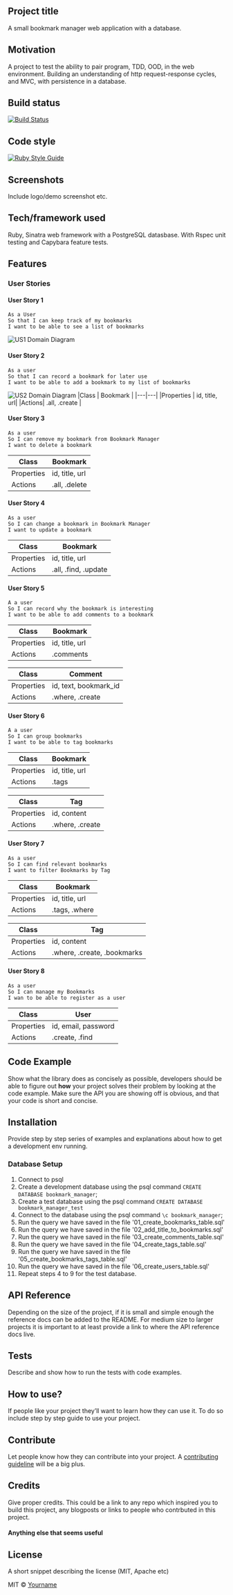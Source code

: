 ## Project title
A small bookmark manager web application with a database.

## Motivation
A project to test the ability to pair program, TDD, OOD, in the web environment. Building an understanding of http request-response cycles, and MVC, with persistence in a database.

## Build status
[![Build Status](https://travis-ci.com/chriswhitehouse/bookmark_manager.svg?branch=main)](https://travis-ci.com/chriswhitehouse/bookmark_manager)

## Code style
[![Ruby Style Guide](https://img.shields.io/badge/code_style-standard-brightgreen.svg)](https://github.com/testdouble/standard)

## Screenshots
Include logo/demo screenshot etc.

## Tech/framework used
Ruby, Sinatra web framework with a PostgreSQL datasbase. With Rspec unit testing and Capybara feature tests.

## Features
### User Stories
#### User Story 1
```
As a User
So that I can keep track of my bookmarks
I want to be able to see a list of bookmarks
```
![US1 Domain Diagram](https://github.com/chriswhitehouse/bookmark_manager/blob/main/diagrams/user_story_1_diagram.svg)
#### User Story 2
```
As a user
So that I can record a bookmark for later use
I want to be able to add a bookmark to my list of bookmarks
```
![US2 Domain Diagram](https://github.com/chriswhitehouse/bookmark_manager/blob/main/diagrams/user_story_2_diagram.svg)
|Class | Bookmark |
|---|---|
|Properties | id, title, url|
|Actions| .all, .create |
#### User Story 3
```
As a user
So I can remove my bookmark from Bookmark Manager
I want to delete a bookmark
```
|Class | Bookmark |
|---|---|
|Properties | id, title, url|
|Actions| .all, .delete |
#### User Story 4
```
As a user
So I can change a bookmark in Bookmark Manager
I want to update a bookmark
```
|Class | Bookmark |
|---|---|
|Properties | id, title, url|
|Actions| .all, .find, .update|
#### User Story 5
```
A a user
So I can record why the bookmark is interesting
I want to be able to add comments to a bookmark
```
|Class | Bookmark |
|---|---|
|Properties | id, title, url|
|Actions| .comments|

|Class | Comment |
|---|---|
|Properties | id, text, bookmark_id|
|Actions| .where, .create|

#### User Story 6
```
A a user
So I can group bookmarks
I want to be able to tag bookmarks
```
|Class | Bookmark |
|---|---|
|Properties | id, title, url|
|Actions| .tags|

|Class | Tag |
|---|---|
|Properties | id, content|
|Actions| .where, .create|

#### User Story 7
```
As a user
So I can find relevant bookmarks
I want to filter Bookmarks by Tag
```
|Class | Bookmark |
|---|---|
|Properties | id, title, url|
|Actions| .tags, .where|

|Class | Tag |
|---|---|
|Properties | id, content|
|Actions| .where, .create, .bookmarks|


#### User Story 8
```
As a user
So I can manage my Bookmarks
I wan to be able to register as a user
```
|Class | User |
|---|---|
|Properties | id, email, password|
|Actions| .create, .find|


## Code Example
Show what the library does as concisely as possible, developers should be able to figure out **how** your project solves their problem by looking at the code example. Make sure the API you are showing off is obvious, and that your code is short and concise.

## Installation
Provide step by step series of examples and explanations about how to get a development env running.

### Database Setup

1. Connect to psql
2. Create a development database using the psql command `CREATE DATABASE bookmark_manager`;
3. Create a test database using the psql command `CREATE DATABASE bookmark_manager_test`
3. Connect to the database using the psql command `\c bookmark_manager`;
4. Run the query we have saved in the file '01_create_bookmarks_table.sql'
5. Run the query we have saved in the file '02_add_title_to_bookmarks.sql'
6. Run the query we have saved in the file '03_create_comments_table.sql'
7. Run the query we have saved in the file '04_create_tags_table.sql'
8. Run the query we have saved in the file '05_create_bookmarks_tags_table.sql'
9. Run the query we have saved in the file '06_create_users_table.sql'
9. Repeat steps 4 to 9 for the test database.

## API Reference

Depending on the size of the project, if it is small and simple enough the reference docs can be added to the README. For medium size to larger projects it is important to at least provide a link to where the API reference docs live.

## Tests
Describe and show how to run the tests with code examples.

## How to use?
If people like your project they’ll want to learn how they can use it. To do so include step by step guide to use your project.

## Contribute

Let people know how they can contribute into your project. A [contributing guideline](https://github.com/zulip/zulip-electron/blob/master/CONTRIBUTING.md) will be a big plus.

## Credits
Give proper credits. This could be a link to any repo which inspired you to build this project, any blogposts or links to people who contrbuted in this project.

#### Anything else that seems useful

## License
A short snippet describing the license (MIT, Apache etc)

MIT © [Yourname]()
